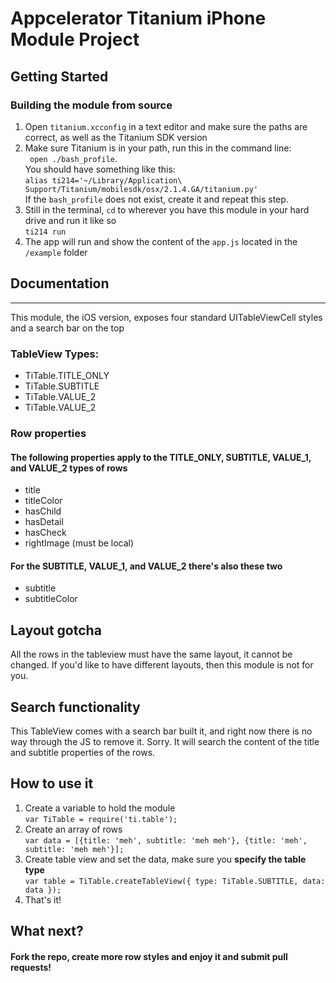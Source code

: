 Appcelerator Titanium iPhone Module Project
===========================================

## Getting Started
### Building the module from source

1. Open `titanium.xcconfig` in a text editor and make sure the paths are correct, as well as the Titanium SDK version  
2. Make sure Titanium is in your path, run this in the command line:  
` open ./bash_profile`.  
You should have something like this:  
`alias ti214='~/Library/Application\ Support/Titanium/mobilesdk/osx/2.1.4.GA/titanium.py'`  
If the `bash_profile` does not exist, create it and repeat this step.
3. Still in the terminal, `cd` to wherever you have this module in your hard drive and run it like so  
`ti214 run`
4. The app will run and show the content of the `app.js` located in the `/example` folder


## Documentation
-----------------------------

This module, the iOS version, exposes four standard UITableViewCell styles and a search bar on the top

### TableView Types:
- TiTable.TITLE_ONLY
- TiTable.SUBTITLE
- TiTable.VALUE_2
- TiTable.VALUE_2

### Row properties
#### The following properties apply to the TITLE_ONLY, SUBTITLE, VALUE_1, and VALUE_2 types of rows 
- title
- titleColor
- hasChild
- hasDetail
- hasCheck
- rightImage (must be local)

#### For the SUBTITLE, VALUE_1, and VALUE_2 there's also these two
- subtitle
- subtitleColor

## Layout gotcha
All the rows in the tableview must have the same layout, it cannot be changed. If you'd like to have different layouts, then this module is not for you.

## Search functionality
This TableView comes with a search bar built it, and right now there is no way through the JS to remove it. Sorry. It will search the content of the title and subtitle properties of the rows.

## How to use it
1. Create a variable to hold the module  
`var TiTable = require('ti.table');`
2. Create an array of rows  
`var data = [{title: 'meh', subtitle: 'meh meh'}, {title: 'meh', subtitle: 'meh meh'}];`
3. Create table view and set the data, make sure you **specify the table type**  
`var table = TiTable.createTableView({ type: TiTable.SUBTITLE, data: data });`
4. That's it!

## What next?
#### Fork the repo, create more row styles and enjoy it and submit pull requests!